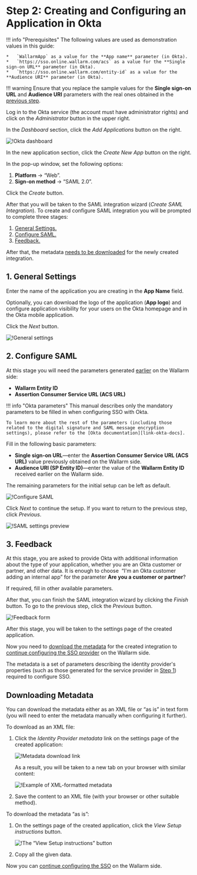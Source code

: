#   Step 2: Creating and Configuring an Application in Okta

[img-dashboard]:            ../../../../images/admin-guides/configuration-guides/sso/okta/dashboard.png
[img-general]:              ../../../../images/admin-guides/configuration-guides/sso/okta/wizard-general.png  
[img-saml]:                 ../../../../images/admin-guides/configuration-guides/sso/okta/wizard-saml.png
[img-saml-preview]:         ../../../../images/admin-guides/configuration-guides/sso/okta/wizard-saml-preview.png
[img-feedback]:             ../../../../images/admin-guides/configuration-guides/sso/okta/wizard-feedback.png
[img-fetch-metadata-xml]:   ../../../../images/admin-guides/configuration-guides/sso/okta/fetch-metadata-xml.png
[img-xml-metadata]:         ../../../../images/admin-guides/configuration-guides/sso/okta/xml-metadata-example.png
[img-fetch-metadata-manually]:  ../../../../images/admin-guides/configuration-guides/sso/okta/fetch-metadata-manually.png

[doc-setup-sp]:             setup-sp.md
[doc-metadata-transfer]:    metadata-transfer.md

[link-okta-docs]:           https://help.okta.com/en/prod/Content/Topics/Apps/Apps_App_Integration_Wizard.htm

[anchor-general-settings]:  #1-general-settings
[anchor-configure-saml]:    #2-configure-saml
[anchor-feedback]:          #3-feedback
[anchor-fetch-metadata]:    #downloading-metadata  

!!! info "Prerequisites"
    The following values are used as demonstration values in this guide:
    
    *   `WallarmApp` as a value for the **App name** parameter (in Okta).
    *   `https://sso.online.wallarm.com/acs` as a value for the **Single sign-on URL** parameter (in Okta).
    *   `https://sso.online.wallarm.com/entity-id` as a value for the **Audience URI** parameter (in Okta).

!!! warning
    Ensure that you replace the sample values for the **Single sign-on URL** and **Audience URI** parameters with the real ones obtained in the [previous step][doc-setup-sp].

Log in to the Okta service (the account must have administrator rights) and click on the *Administrator* button in the upper right.

In the *Dashboard* section, click the *Add Applications* button on the right.

![!Okta dashboard][img-dashboard]

In the new application section, click the *Create New App* button on the right.

In the pop-up window, set the following options:
1.  **Platform** → “Web”.
2.  **Sign-on method** → “SAML 2.0”.

Click the *Create* button.

After that you will be taken to the SAML integration wizard (*Create SAML Integration*). To create and configure SAML integration you will be prompted to complete three stages:
1.  [General Settings.][anchor-general-settings]
2.  [Configure SAML.][anchor-configure-saml]
3.  [Feedback.][anchor-feedback]

After that, the metadata [needs to be downloaded][anchor-fetch-metadata] for the newly created integration.


##  1.  General Settings

Enter the name of the application you are creating in the **App Name** field.

Optionally, you can download the logo of the application (**App logo**) and configure application visibility for your users on the Okta homepage and in the Okta mobile application.

Click the *Next* button.

![!General settings][img-general]


##  2.  Configure SAML

At this stage you will need the parameters generated [earlier][doc-setup-sp] on the Wallarm side:

*   **Wallarm Entity ID**
*   **Assertion Consumer Service URL (ACS URL)**

!!! info "Okta parameters"
    This manual describes only the mandatory parameters to be filled in when configuring SSO with Okta.
    
    To learn more about the rest of the parameters (including those related to the digital signature and SAML message encryption settings), please refer to the [Okta documentation][link-okta-docs].

Fill in the following basic parameters:
*   **Single sign-on URL**—enter the **Assertion Consumer Service URL (ACS URL)** value previously obtained on the Wallarm side.
*   **Audience URI (SP Entity ID)**—enter the value of the **Wallarm Entity ID** received earlier on the Wallarm side.

The remaining parameters for the initial setup can be left as default.

![!Configure SAML][img-saml]

Click *Next* to continue the setup. If you want to return to the previous step, click *Previous*.

![!SAML settings preview][img-saml-preview]


##  3.  Feedback

At this stage, you are asked to provide Okta with additional information about the type of your application, whether you are an Okta customer or partner, and other data. It is enough to choose  “I'm an Okta customer adding an internal app” for the parameter **Are you a customer or partner**?

If required, fill in other available parameters.

After that, you can finish the SAML integration wizard by clicking the *Finish* button. To go to the previous step, click the *Previous* button.

![!Feedback form][img-feedback]

After this stage, you will be taken to the settings page of the created application.

Now you need to [download the metadata][anchor-fetch-metadata] for the created integration to [continue configuring the SSO provider][doc-metadata-transfer] on the Wallarm side.

The metadata is a set of parameters describing the identity provider's properties (such as those generated for the service provider in [Step 1][doc-setup-sp]) required to configure SSO.


##  Downloading Metadata

You can download the metadata either as an XML file or “as is” in text form (you will need to enter the metadata manually when configuring it further).

To download as an XML file:
1.  Click the *Identity Provider metadata* link on the settings page of the created application:

    ![!Metadata download link][img-fetch-metadata-xml]
    
    As a result, you will be taken to a new tab on your browser with similar content:
    
    ![!Example of XML-formatted metadata][img-xml-metadata]
    
2.  Save the content to an XML file (with your browser or other suitable method).

To download the metadata “as is”:
1.  On the settings page of the created application, click the *View Setup instructions* button.

    ![!The “View Setup instructions” button][img-fetch-metadata-manually]
    
2.  Copy all the given data.


Now you can [continue configuring the SSO][doc-metadata-transfer] on the Wallarm side.
